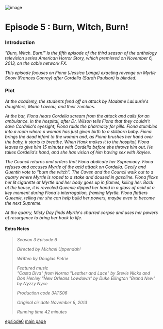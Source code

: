 

![image](https://github.com/user-attachments/assets/837bad2f-8e6f-40c0-abd7-32b57e1e0aba) 


# Episode 5 : Burn, Witch, Burn!


### Introduction


*"Burn, Witch. Burn!" is the fifth episode of the third season of the anthology television series American Horror Story, which premiered on November 6, 2013, on the cable network FX.*

*This episode focuses on Fiona (Jessica Lange) exacting revenge on Myrtle Snow (Frances Conroy) after Cordelia (Sarah Paulson) is blinded.*


### Plot

*At the academy, the students fend off an attack by Madame LaLaurie's daughters, Marie Laveau, and their zombies.*

*At the bar, Fiona hears Cordelia scream from the attack and calls for an ambulance. In the hospital, after Dr. Wilson tells Fiona that they couldn't save Cordelia's eyesight, Fiona raids the pharmacy for pills. Fiona stumbles into a room where a woman has just given birth to a stillborn baby. Fiona brings the dead infant to the woman and, as Fiona brushes her hand over the baby, it starts to breathe. When Hank makes it to the hospital, Fiona leaves to give him 15 minutes with Cordelia before she throws him out. He takes Cordelia's hand, and she has vision of him having sex with Kaylee.*

*The Council returns and orders that Fiona abdicate her Supremacy. Fiona refuses and accuses Myrtle of the acid attack on Cordelia. Cecily and Quentin vote to "burn the witch". The Coven and the Council walk out to a quarry where Myrtle is roped to a stake and doused in gasoline. Fiona flicks her lit cigarette at Myrtle and her body goes up in flames, killing her. Back at the house, it is revealed Queenie dipped her hand in a glass of acid at a key moment during Fiona's interrogation, framing Myrtle. Fiona flatters Queenie, telling her she can help build her powers, maybe even to become the next Supreme.*

*At the quarry, Misty Day finds Myrtle's charred corpse and uses her powers of resurgence to bring her back to life.*

#### Extra Notes

>	*Season 3
Episode 6*
>
> *Directed by	Michael Uppendahl*
>
> *Written by	Douglas Petrie*
>
> *Featured music	
"Casta Diva" from Norma
"Leather and Lace" by Stevie Nicks and Don Henley
"New Orleans Lowdown" by Duke Ellington
"Brand New" by Nyzzy Nyce*
>
> *Production code	3ATS06*
>
> *Original air date	November 6, 2013*
>
> *Running time	42 minutes*

[epsiode6](episode6.md)           [main page](main.md)
